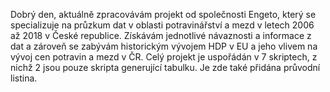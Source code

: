 Dobrý den, aktuálně zpracovávám projekt od společnosti Engeto, který se specializuje na průzkum dat v oblasti potravinářství a mezd v letech 2006 až 2018 v České republice. Získávám jednotlivé návaznosti a informace z dat a zároveň se zabývám historickým vývojem HDP v EU a jeho vlivem na vývoj cen potravin a mezd v ČR. Celý projekt je uspořádán v 7 skriptech, z nichž 2 jsou pouze skripta generující tabulku. Je zde také přidána průvodní listina.
